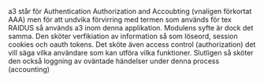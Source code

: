 a3 står för Authentication Authorization and Accoubting (vnaligen
förkortat AAA) men för att undvika förvirring med termen som används
för tex RAIDUS så används a3 inom denna applikation. Modulens syfte är
dock det samma. Den sköter verfikiation av information så som
löseord, session cookies och oauth tokens.  Det sköte även access
control (authorization) det vill säga vilka användare som kan utföra
vilka funktioner. Slutligen så sköter den också loggning av oväntade
händelser under denna process (accounting)
